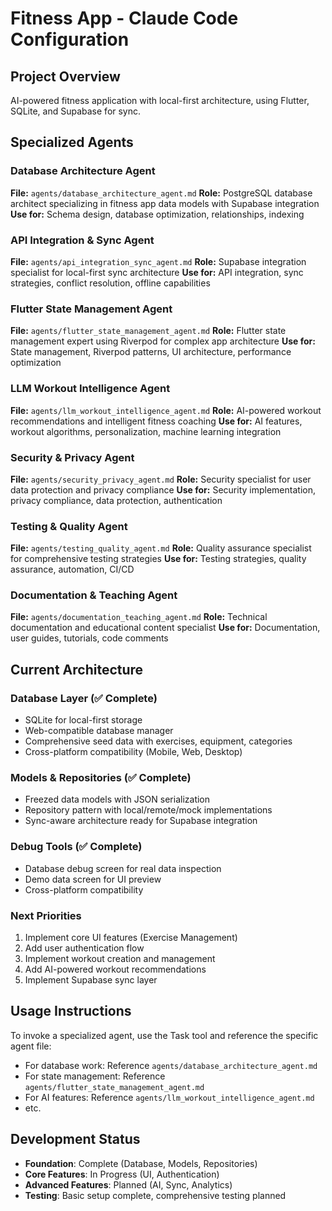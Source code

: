 # Fitness App - Claude Code Configuration

## Project Overview
AI-powered fitness application with local-first architecture, using Flutter, SQLite, and Supabase for sync.

## Specialized Agents

### Database Architecture Agent
**File:** `agents/database_architecture_agent.md`
**Role:** PostgreSQL database architect specializing in fitness app data models with Supabase integration
**Use for:** Schema design, database optimization, relationships, indexing

### API Integration & Sync Agent  
**File:** `agents/api_integration_sync_agent.md`
**Role:** Supabase integration specialist for local-first sync architecture
**Use for:** API integration, sync strategies, conflict resolution, offline capabilities

### Flutter State Management Agent
**File:** `agents/flutter_state_management_agent.md`
**Role:** Flutter state management expert using Riverpod for complex app architecture
**Use for:** State management, Riverpod patterns, UI architecture, performance optimization

### LLM Workout Intelligence Agent
**File:** `agents/llm_workout_intelligence_agent.md`
**Role:** AI-powered workout recommendations and intelligent fitness coaching
**Use for:** AI features, workout algorithms, personalization, machine learning integration

### Security & Privacy Agent
**File:** `agents/security_privacy_agent.md`
**Role:** Security specialist for user data protection and privacy compliance
**Use for:** Security implementation, privacy compliance, data protection, authentication

### Testing & Quality Agent
**File:** `agents/testing_quality_agent.md`
**Role:** Quality assurance specialist for comprehensive testing strategies
**Use for:** Testing strategies, quality assurance, automation, CI/CD

### Documentation & Teaching Agent
**File:** `agents/documentation_teaching_agent.md`
**Role:** Technical documentation and educational content specialist
**Use for:** Documentation, user guides, tutorials, code comments

## Current Architecture

### Database Layer (✅ Complete)
- SQLite for local-first storage
- Web-compatible database manager
- Comprehensive seed data with exercises, equipment, categories
- Cross-platform compatibility (Mobile, Web, Desktop)

### Models & Repositories (✅ Complete)
- Freezed data models with JSON serialization
- Repository pattern with local/remote/mock implementations
- Sync-aware architecture ready for Supabase integration

### Debug Tools (✅ Complete)
- Database debug screen for real data inspection
- Demo data screen for UI preview
- Cross-platform compatibility

### Next Priorities
1. Implement core UI features (Exercise Management)
2. Add user authentication flow
3. Implement workout creation and management
4. Add AI-powered workout recommendations
5. Implement Supabase sync layer

## Usage Instructions
To invoke a specialized agent, use the Task tool and reference the specific agent file:
- For database work: Reference `agents/database_architecture_agent.md`  
- For state management: Reference `agents/flutter_state_management_agent.md`
- For AI features: Reference `agents/llm_workout_intelligence_agent.md`
- etc.

## Development Status
- **Foundation**: Complete (Database, Models, Repositories)
- **Core Features**: In Progress (UI, Authentication)
- **Advanced Features**: Planned (AI, Sync, Analytics)
- **Testing**: Basic setup complete, comprehensive testing planned